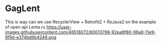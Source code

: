 # GagLent
This is way can we use RecyclerView + Retrofit2 + RxJava2 on the example of open api Lenta.ru
https://user-images.githubusercontent.com/46518072/60013798-92ea9f80-96a9-11e9-9f9d-e374bd6b4249.png
